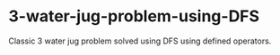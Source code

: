 # 3-water-jug-problem-using-DFS
Classic 3 water jug problem solved using DFS using defined operators.
